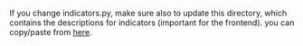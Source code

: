 If you change indicators.py, make sure also to update this directory, which
contains the descriptions for indicators (important for the frontend).
you can copy/paste from [here](https://github.com/OxCGRT/covid-policy-tracker/blob/master/documentation/codebook.md#containment-and-closure-policies).